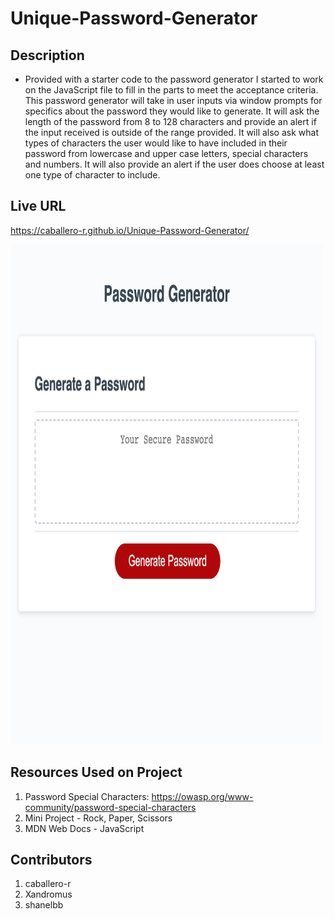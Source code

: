 # Unique-Password-Generator

## Description
- Provided with a starter code to the password generator I started to work on the JavaScript file to fill in the parts to meet the acceptance criteria. This password generator will take in user inputs via window prompts for specifics about the password they would like to generate. It will ask the length of the password from 8 to 128 characters and provide an alert if the input received is outside of the range provided. It will also ask what types of characters the user would like to have included in their password from lowercase and upper case letters, special characters and numbers. It will also provide an alert if the user does choose at least one type of character to include.


## Live URL
https://caballero-r.github.io/Unique-Password-Generator/

<img src="Develop/assets/images/screenshot.html.png" width=500 height=800 alt="preview of password generator">

## Resources Used on Project
1. Password Special Characters: https://owasp.org/www-community/password-special-characters
2. Mini Project - Rock, Paper, Scissors
3. MDN Web Docs - JavaScript

## Contributors
1. caballero-r
2. Xandromus
3. shanelbb